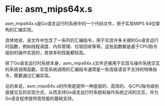 # File: asm_mips64x.s

asm_mips64x.s是Go语言运行时系统中的一个代码文件，用于实现MIPS 64位架构的汇编实现。

具体地说，该文件中包含了一系列的汇编指令，用于实现许多关键的Go语言运行时函数，例如线程调度、内存管理、垃圾回收等等。这些函数都是基于CPU指令级别的操作实现的，其效率和性能都较高。

除了Go语言运行时系统本身，asm_mips64x.s文件还被用于实现与操作系统交互的系统调用函数。实现系统调用的汇编指令通常是一些高级语言不支持的特殊指令，需要通过汇编实现。

总的来说，asm_mips64x.s的作用是提供一种底层的、高效的、与CPU指令级别直接交互的实现方式，从而支持Go语言运行时系统和操作系统之间的交互，并为Go语言程序提供高性能的基础支持。

